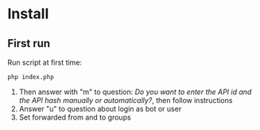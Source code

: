 # Install

## First run
Run script at first time:
```
php index.php
```
1) Then answer with "m" to question: _Do you want to enter the API id and the API hash manually or automatically?_, 
then follow instructions
2) Answer "u" to question about login as bot or user
3) Set forwarded from and to groups

